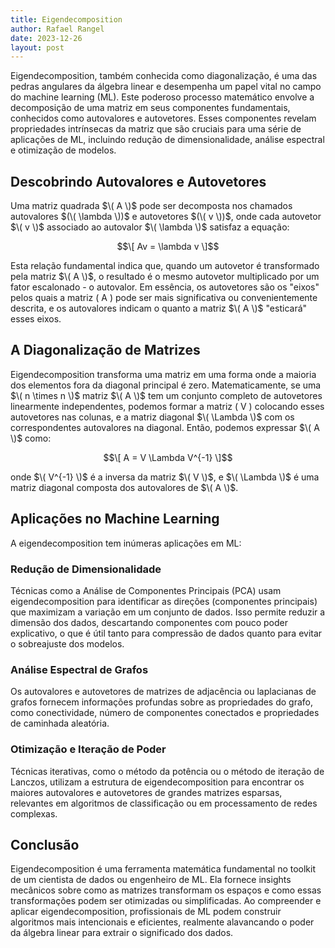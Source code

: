 ```yaml
---
title: Eigendecomposition
author: Rafael Rangel
date: 2023-12-26
layout: post
---
```


Eigendecomposition, também conhecida como diagonalização, é uma das pedras angulares da álgebra linear e desempenha um papel vital no campo do machine learning (ML). Este poderoso processo matemático envolve a decomposição de uma matriz em seus componentes fundamentais, conhecidos como autovalores e autovetores. Esses componentes revelam propriedades intrínsecas da matriz que são cruciais para uma série de aplicações de ML, incluindo redução de dimensionalidade, análise espectral e otimização de modelos.

## Descobrindo Autovalores e Autovetores

Uma matriz quadrada $\( A \)$ pode ser decomposta nos chamados autovalores $(\( \lambda \))$ e autovetores $(\( v \))$, onde cada autovetor $\( v \)$ associado ao autovalor $\( \lambda \)$ satisfaz a equação:

$$\[ Av = \lambda v \]$$

Esta relação fundamental indica que, quando um autovetor é transformado pela matriz $\( A \)$, o resultado é o mesmo autovetor multiplicado por um fator escalonado - o autovalor. Em essência, os autovetores são os "eixos" pelos quais a matriz \( A \) pode ser mais significativa ou convenientemente descrita, e os autovalores indicam o quanto a matriz $\( A \)$ "esticará" esses eixos.

## A Diagonalização de Matrizes

Eigendecomposition transforma uma matriz em uma forma onde a maioria dos elementos fora da diagonal principal é zero. Matematicamente, se uma $\( n \times n \)$ matriz $\( A \)$ tem um conjunto completo de autovetores linearmente independentes, podemos formar a matriz \( V \) colocando esses autovetores nas colunas, e a matriz diagonal $\( \Lambda \)$ com os correspondentes autovalores na diagonal. Então, podemos expressar $\( A \)$ como:

$$\[ A = V \Lambda V^{-1} \]$$

onde $\( V^{-1} \)$ é a inversa da matriz $\( V \)$, e $\( \Lambda \)$ é uma matriz diagonal composta dos autovalores de $\( A \)$.

## Aplicações no Machine Learning

A eigendecomposition tem inúmeras aplicações em ML:

### Redução de Dimensionalidade

Técnicas como a Análise de Componentes Principais (PCA) usam eigendecomposition para identificar as direções (componentes principais) que maximizam a variação em um conjunto de dados. Isso permite reduzir a dimensão dos dados, descartando componentes com pouco poder explicativo, o que é útil tanto para compressão de dados quanto para evitar o sobreajuste dos modelos.

### Análise Espectral de Grafos

Os autovalores e autovetores de matrizes de adjacência ou laplacianas de grafos fornecem informações profundas sobre as propriedades do grafo, como conectividade, número de componentes conectados e propriedades de caminhada aleatória.

### Otimização e Iteração de Poder

Técnicas iterativas, como o método da potência ou o método de iteração de Lanczos, utilizam a estrutura de eigendecomposition para encontrar os maiores autovalores e autovetores de grandes matrizes esparsas, relevantes em algoritmos de classificação ou em processamento de redes complexas.

## Conclusão

Eigendecomposition é uma ferramenta matemática fundamental no toolkit de um cientista de dados ou engenheiro de ML. Ela fornece insights mecânicos sobre como as matrizes transformam os espaços e como essas transformações podem ser otimizadas ou simplificadas. Ao compreender e aplicar eigendecomposition, profissionais de ML podem construir algoritmos mais intencionais e eficientes, realmente alavancando o poder da álgebra linear para extrair o significado dos dados.